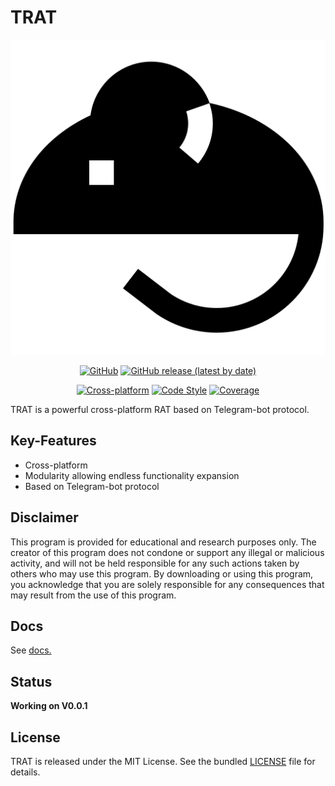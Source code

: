 # TRAT

<p align="center">
  <img src="resources/images/logo.png"  alt="Simple-XSS logo"/>
</p>

<p align="center">
    <a href="https://github.com/CrazyProger1/TRAT/blob/master/LICENSE"><img alt="GitHub" src="https://img.shields.io/github/license/CrazyProger1/TRAT"></a>
    <a href="https://github.com/CrazyProger1/TRAT/releases/latest"><img alt="GitHub release (latest by date)" src="https://img.shields.io/github/v/release/CrazyProger1/TRAT"></a>
</p>

<p align="center">
    <a href="#"><img src="https://img.shields.io/badge/platform-cross-important" alt="Cross-platform" /></a>
    <a href="https://github.com/psf/black"><img src="https://img.shields.io/badge/code%20style-black-000000.svg" alt="Code Style"></a>
    <a href="#"><img src="https://img.shields.io/badge/coverage-99%25-brightgreen" alt="Coverage"/></a>
</p>


TRAT is a powerful cross-platform RAT based on Telegram-bot protocol.

## Key-Features

- Cross-platform
- Modularity allowing endless functionality expansion
- Based on Telegram-bot protocol

## Disclaimer

This program is provided for educational and research purposes only. The creator of this program does not condone or
support any illegal or malicious activity, and will not be held responsible for any such actions taken by others who may
use this program. By downloading or using this program, you acknowledge that you are solely responsible for any
consequences that may result from the use of this program.

## Docs

See [docs.](docs/README.md)

## Status

**Working on V0.0.1**

## License

TRAT is released under the MIT License. See the bundled [LICENSE](LICENSE) file for details.